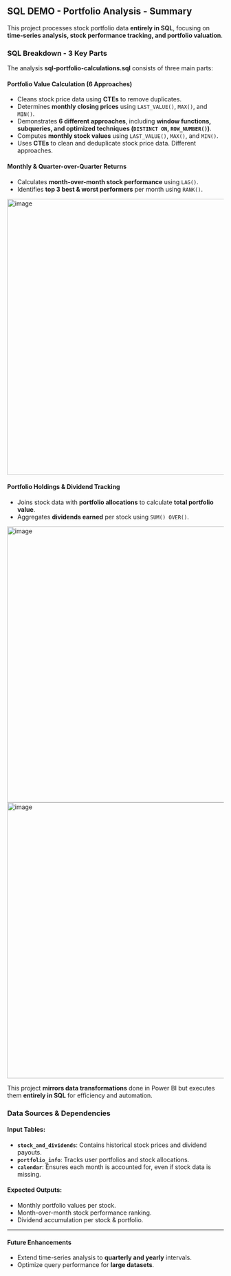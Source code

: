 ## SQL DEMO - Portfolio Analysis - Summary

This project processes stock portfolio data **entirely in SQL**, focusing on **time-series analysis, stock performance tracking, and portfolio valuation**.

### **SQL Breakdown - 3 Key Parts**

The analysis **sql-portfolio-calculations.sql** consists of three main parts:

#### **Portfolio Value Calculation (6 Approaches)**  
- Cleans stock price data using **CTEs** to remove duplicates.  
- Determines **monthly closing prices** using `LAST_VALUE()`, `MAX()`, and `MIN()`.  
- Demonstrates **6 different approaches**, including **window functions, subqueries, and optimized techniques (`DISTINCT ON`, `ROW_NUMBER()`)**.
- Computes **monthly stock values** using `LAST_VALUE()`, `MAX()`, and `MIN()`.
- Uses **CTEs** to clean and deduplicate stock price data. Different approaches.

#### **Monthly & Quarter-over-Quarter Returns**
- Calculates **month-over-month stock performance** using `LAG()`.
- Identifies **top 3 best & worst performers** per month using `RANK()`.

<img src="https://github.com/user-attachments/assets/ec675885-1948-4fdb-89c2-f8bb58819471" alt="image" width="640" />

#### **Portfolio Holdings & Dividend Tracking**  
- Joins stock data with **portfolio allocations** to calculate **total portfolio value**.  
- Aggregates **dividends earned** per stock using `SUM() OVER()`.  

<img src="https://github.com/user-attachments/assets/73e5ed18-68a4-4843-b56f-52cb6bc2f5b5" alt="image" width="640"/>


<img src="https://github.com/user-attachments/assets/0968136f-4083-4b0a-a6a9-591e6a502534" alt="image" width="640"/>


This project **mirrors data transformations** done in Power BI but executes them **entirely in SQL** for efficiency and automation.


### Data Sources & Dependencies

#### Input Tables:
- **`stock_and_dividends`**: Contains historical stock prices and dividend payouts.
- **`portfolio_info`**: Tracks user portfolios and stock allocations.
- **`calendar`**: Ensures each month is accounted for, even if stock data is missing.

#### Expected Outputs:
- Monthly portfolio values per stock.
- Month-over-month stock performance ranking.
- Dividend accumulation per stock & portfolio.

---

#### Future Enhancements
- Extend time-series analysis to **quarterly and yearly** intervals.
- Optimize query performance for **large datasets**.
